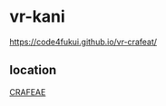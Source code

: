 # vr-kani
 
https://code4fukui.github.io/vr-crafeat/

## location

[CRAFEAE](https://www.craft-eat.com/)

